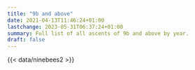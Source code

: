 ```yaml
---
title: "9b and above"
date: 2021-04-13T11:46:24+01:00
lastchange: 2023-05-31T06:37:24+01:00
summary: Full list of all ascents of 9b and above by year.
draft: false
---
```


{{< data/ninebees2 >}}